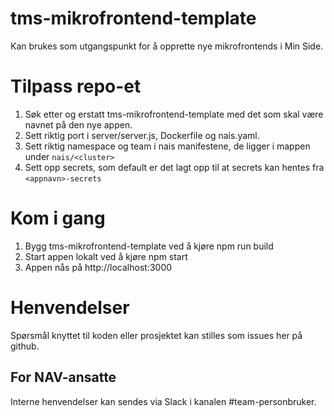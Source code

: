 # tms-mikrofrontend-template

Kan brukes som utgangspunkt for å opprette nye mikrofrontends i Min Side.

# Tilpass repo-et

1. Søk etter og erstatt tms-mikrofrontend-template med det som skal være navnet på den nye appen.
2. Sett riktig port i server/server.js, Dockerfile og nais.yaml.
3. Sett riktig namespace og team i nais manifestene, de ligger i mappen under `nais/<cluster>`
4. Sett opp secrets, som default er det lagt opp til at secrets kan hentes fra `<appnavn>-secrets`

# Kom i gang

1. Bygg tms-mikrofrontend-template ved å kjøre npm run build
2. Start appen lokalt ved å kjøre npm start
3. Appen nås på http://localhost:3000

# Henvendelser

Spørsmål knyttet til koden eller prosjektet kan stilles som issues her på github.

## For NAV-ansatte

Interne henvendelser kan sendes via Slack i kanalen #team-personbruker.
